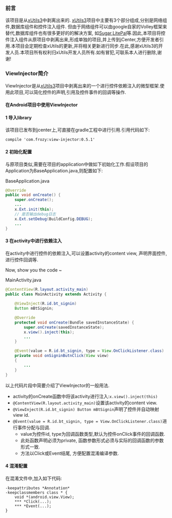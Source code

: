 ### 前言
该项目是从[xUtils3](https://github.com/wyouflf/xUtils3)中剥离出来的. [xUtils3](https://github.com/wyouflf/xUtils3)项目中主要有3个部分组成,分别是网络组件,数据库组件和控件注入组件. 但由于网络组件可以由google自家的Volley框架来替代,数据库组件也有很多更好的的解决方案, 如[Sugar](https://github.com/satyan/sugar),[LitePal](https://github.com/LitePalFramework/LitePal)等.因此,本项目将控件注入组件从原项目中剥离出来,形成单独的项目,并上传到jCenter,方便开发者引用.本项目会定期检查xUtils的更新,并将相关更新进行同步.在此,感谢xUtils3的开发人员.本项目所有权利归xUtils开发人员所有.如有冒犯,可联系本人进行删除,谢谢!

### ViewInjector简介

ViewInjector是从[xUtils3](https://github.com/wyouflf/xUtils3)项目中剥离出来的一个进行控件依赖注入的微型框架.使用此项目,可以简化控件的声明,引用及控件事件的回调等操作.

#### 在Android项目中使用ViewInjector

#### 1 导入library
该项目已发布到jcenter上,可直接在gradle工程中进行引用.引用代码如下:

`compile 'com.frozy:view-injector:0.5.1'`

#### 2 初始化配置
与原项目类似,需要在项目的application中做如下初始化工作.假设项目的Application为BaseApplication.java,则配置如下:

BaseApplication.java

```java
@Override
public void onCreate() {
    super.onCreate();
    ...
    x.Ext.init(this);
    // 是否输出debug日志
    x.Ext.setDebug(BuildConfig.DEBUG);
    ...
}
```

#### 3 在activity中进行依赖注入

在activity中进行控件的依赖注入,可以设置activity的content view, 声明界面控件,进行控件回调等.

Now, show you the code ~

MainActivity.java

```java
@ContentView(R.layout.activity_main)
public class MainActivity extends Activity {
    
    @ViewInject(R.id.bt_signin) 
    Button mBtSignin;

    @Override
    protected void onCreate(Bundle savedInstanceState) {
        super.onCreate(savedInstanceState);
        x.view().inject(this);
        ...
    }

    @Event(value = R.id.bt_signin, type = View.OnClickListener.class)
    private void onSigninButnClick(View view)
    {
        ...
    }
}
```

以上代码片段中简要介绍了ViewInjector的一般用法.

* activity的onCreate函数中将该activity进行注入:`x.view().inject(this)`
* `@ContentView(R.layout.activity_main)`设置该activity的content view.
* `@ViewInject(R.id.bt_signin) Button mBtSignin`声明了控件并自动映射view id.
* `@Event(value = R.id.bt_signin, type = View.OnClickListener.class)`进行事件分配与回调.
    * value为控件id, type为回调函数类型,默认为控件onClick事件的回调函数.
    * 此处函数声明必须为private, 函数参数形式必须与实际的回调函数的参数形式一致.
    * 方法以Click或Event结尾, 方便配置混淆编译参数.

#### 4 混淆配置
在混淆文件中,加入如下代码:

```
-keepattributes *Annotation*
-keepclassmembers class * {
    void *(android.view.View);
    *** *Click(...);
    *** *Event(...);
}
```
